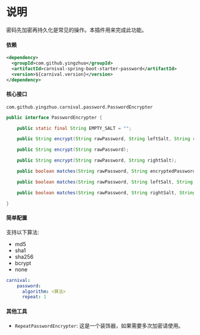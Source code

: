 # 说明

密码先加密再持久化是常见的操作。本插件用来完成此功能。

#### 依赖

```xml
<dependency>
  <groupId>com.github.yingzhuo</groupId>
  <artifactId>carnival-spring-boot-starter-password</artifactId>
  <version>${carnival.version}</version>
</dependency>
```

#### 核心接口

`com.github.yingzhuo.carnival.password.PasswordEncrypter`

```java
public interface PasswordEncrypter {

    public static final String EMPTY_SALT = "";

    public String encrypt(String rawPassword, String leftSalt, String rightSalt);

    public String encrypt(String rawPassword);

    public String encrypt(String rawPassword, String rightSalt);

    public boolean matches(String rawPassword, String encryptedPassword);

    public boolean matches(String rawPassword, String leftSalt, String rightSalt, String encryptedPassword);

    public boolean matches(String rawPassword, String rightSalt, String encryptedPassword);

}
```

#### 简单配置

支持以下算法:

* md5
* sha1
* sha256
* bcrypt
* none

```yaml
carnival:
    password:
      algorithm: <算法>
      repeat: 1
```

#### 其他工具

* `RepeatPasswordEncrypter`: 这是一个装饰器，如果需要多次加密请使用。
